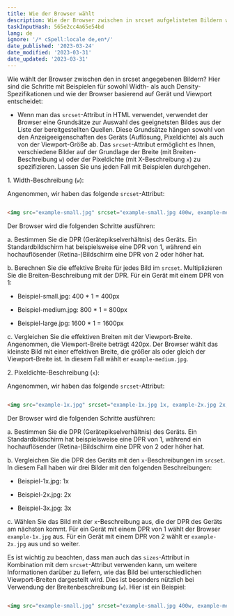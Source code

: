 ```yaml
---
title: Wie der Browser wählt
description: Wie der Browser zwischen in srcset aufgelisteten Bildern wählt
taskInputHash: 565e2cc4a65e54bd
lang: de
ignore: '/* cSpell:locale de,en*/'
date_published: '2023-03-24'
date_modified: '2023-03-31'
date_updated: '2023-03-31'
---
```

Wie wählt der Browser zwischen den in srcset angegebenen Bildern? Hier sind die Schritte mit Beispielen für sowohl Width- als auch Density-Spezifikationen und wie der Browser basierend auf Gerät und Viewport entscheidet:

- Wenn man das `srcset`-Attribut in HTML verwendet, verwendet der Browser eine Grundsätze zur Auswahl des geeignetsten Bildes aus der Liste der bereitgestellten Quellen. Diese Grundsätze hängen sowohl von den Anzeigeeigenschaften des Geräts (Auflösung, Pixeldichte) als auch von der Viewport-Größe ab. Das `srcset`-Attribut ermöglicht es Ihnen, verschiedene Bilder auf der Grundlage der Breite (mit Breiten-Beschreibung `w`) oder der Pixeldichte (mit X-Beschreibung `x`) zu spezifizieren. Lassen Sie uns jeden Fall mit Beispielen durchgehen.

1\. Width-Beschreibung (`w`):

Angenommen, wir haben das folgende `srcset`-Attribut:

```html

<img src="example-small.jpg" srcset="example-small.jpg 400w, example-medium.jpg 800w, example-large.jpg 1600w" alt="Beispielbild">

```

Der Browser wird die folgenden Schritte ausführen:

a. Bestimmen Sie die DPR (Gerätepikselverhältnis) des Geräts. Ein Standardbildschirm hat beispielsweise eine DPR von 1, während ein hochauflösender (Retina-)Bildschirm eine DPR von 2 oder höher hat.

b. Berechnen Sie die effektive Breite für jedes Bild im `srcset`. Multiplizieren Sie die Breiten-Beschreibung mit der DPR. Für ein Gerät mit einem DPR von 1:

- Beispiel-small.jpg: 400 * 1 = 400px

- Beispiel-medium.jpg: 800 * 1 = 800px

- Beispiel-large.jpg: 1600 * 1 = 1600px

c. Vergleichen Sie die effektiven Breiten mit der Viewport-Breite. Angenommen, die Viewport-Breite beträgt 420px. Der Browser wählt das kleinste Bild mit einer effektiven Breite, die größer als oder gleich der Viewport-Breite ist. In diesem Fall wählt er `example-medium.jpg`.


2\. Pixeldichte-Beschreibung (`x`):

Angenommen, wir haben das folgende `srcset`-Attribut:

```html

<img src="example-1x.jpg" srcset="example-1x.jpg 1x, example-2x.jpg 2x, example-3x.jpg 3x" alt="Beispielbild">

```

Der Browser wird die folgenden Schritte ausführen:

a. Bestimmen Sie die DPR (Gerätepikselverhältnis) des Geräts. Ein Standardbildschirm hat beispielsweise eine DPR von 1, während ein hochauflösender (Retina-)Bildschirm eine DPR von 2 oder höher hat.

b. Vergleichen Sie die DPR des Geräts mit den `x`-Beschreibungen im `srcset`. In diesem Fall haben wir drei Bilder mit den folgenden Beschreibungen:

- Beispiel-1x.jpg: 1x

- Beispiel-2x.jpg: 2x

- Beispiel-3x.jpg: 3x

c. Wählen Sie das Bild mit der `x`-Beschreibung aus, die der DPR des Geräts am nächsten kommt. Für ein Gerät mit einem DPR von 1 wählt der Browser `example-1x.jpg` aus. Für ein Gerät mit einem DPR von 2 wählt er `example-2x.jpg` aus und so weiter.

Es ist wichtig zu beachten, dass man auch das `sizes`-Attribut in Kombination mit dem `srcset`-Attribut verwenden kann, um weitere Informationen darüber zu liefern, wie das Bild bei unterschiedlichen Viewport-Breiten dargestellt wird. Dies ist besonders nützlich bei Verwendung der Breitenbeschreibung (`w`). Hier ist ein Beispiel:

```html

<img src="example-small.jpg" srcset="example-small.jpg 400w, example-medium.jpg 800w, example-large.jpg 1600w" sizes="(max-width: 480px) 100vw, (max-width: 960px) 50vw,

```
